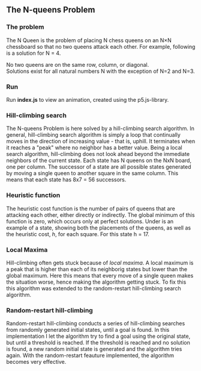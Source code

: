 ## The N-queens Problem

### The problem
The N Queen is the problem of placing N chess queens on an N×N chessboard so that no two queens attack each other. For example, following is a solution for N = 4. 


No two queens are on the same row, column, or diagonal.<br/>
Solutions exist for all natural numbers N with the exception of N=2 and N=3.

### Run
Run **index.js** to view an animation, created using the p5.js-library. 

### Hill-climbing search
The N-queens Problem is here solved by a hill-climbing search algorithm. In general, hill-climbing search algorithm is simply a loop that continually moves in the direction of increasing value - that is, uphill. It terminates when it reaches a "peak" where no neighbor has a better value. Being a local search algorithm, hill-climbing does not look ahead beyond the immediate neighbors of the current state. Each state has N queens on the NxN board, one per column. The successor of a state are all possible states generated by moving a single queen to another square in the same column. This means that each state has 8x7 = 56 successors. 

### Heuristic function
The heuristic cost function is the number of pairs of queens that are attacking each other, either directly or indirectly. The global minimum of this function is zero, which occurs only at perfect solutions. Under is an example of a state, showing both the placements of the queens, as well as the heuristic cost, *h*, for each square. For this state h = 17. 


### Local Maxima 
Hill-climbing often gets stuck because of *local maxima*. A local maximum is a peak that is higher than each of its neighborig states but lower than the global maximum. Here this means that every move of a single queen makes the situation worse, hence making the algorithm getting stuck. To fix this this algorithm was extended to the random-restart hill-climbing search algorithm. 

### Random-restart hill-climbing
Random-restart hill-climbing conducts a series of hill-climbing searches from randomly generated initial states, until a goal is found. In this implementation I let the algorithm try to find a goal using the original state, but until a threshold is reached. If the threshold is reached and no solution is found, a new random initial state is generated and the algorithm tries again. With the random-restart feauture implemented, the algorithm becomes very effective. 




